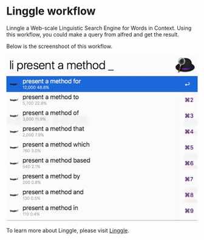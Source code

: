 # Linggle workflow

Linngle a Web-scale Linguistic Search Engine for Words in Context. Using this workflow, you could make a query from alfred and get the result.

Below is the screenshoot of this workflow.

![Linggle screenshoot](linggle.jpg)

To learn more about Linggle, please visit [Linggle](http://linggle.com/).
